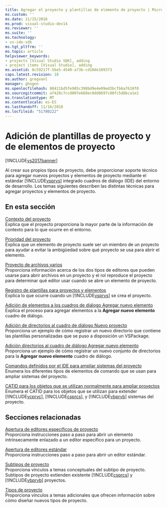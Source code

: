 ```yaml
---
title: Agregar el proyecto y plantillas de elemento de proyecto | Microsoft Docs
ms.custom: ''
ms.date: 11/15/2016
ms.prod: visual-studio-dev14
ms.reviewer: ''
ms.suite: ''
ms.technology:
- vs-ide-sdk
ms.tgt_pltfrm: ''
ms.topic: article
helpviewer_keywords:
- projects [Visual Studio SDK], adding
- project items [Visual Studio], adding
ms.assetid: 8c59217f-56e5-4540-a73b-cd10de189373
caps.latest.revision: 18
ms.author: gregvanl
manager: ghogen
ms.openlocfilehash: 88411bd5fe985c398bd9e4e09ed3bcfb6a7610f0
ms.sourcegitcommit: af428c7ccd007e668ec0dd8697c88fc5d8bca1e2
ms.translationtype: MT
ms.contentlocale: es-ES
ms.lasthandoff: 11/16/2018
ms.locfileid: "51780222"
---
```

# <a name="adding-project-and-project-item-templates"></a>Adición de plantillas de proyecto y de elementos de proyecto
[!INCLUDE[vs2017banner](../../includes/vs2017banner.md)]

Al crear sus propios tipos de proyecto, debe proporcionar soporte técnico para agregar nuevos proyectos y elementos de proyecto mediante el estándar [!INCLUDE[vsprvs](../../includes/vsprvs-md.md)] integrado cuadros de diálogo (IDE) del entorno de desarrollo. Los temas siguientes describen las distintas técnicas para agregar proyectos y elementos de proyecto.  
  
## <a name="in-this-section"></a>En esta sección  
 [Contexto del proyecto](../../extensibility/internals/project-context.md)  
 Explica que el proyecto proporciona la mayor parte de la información de contexto para lo que ocurre en el entorno.  
  
 [Prioridad del proyecto](../../extensibility/internals/project-priority.md)  
 Explica que un elemento de proyecto suele ser un miembro de un proyecto para ayudar a evitar la ambigüedad sobre qué proyecto se usa para abrir el elemento.  
  
 [Proyecto de archivos varios](../../extensibility/internals/miscellaneous-files-project.md)  
 Proporciona información acerca de los dos tipos de editores que pueden usarse para abrir archivos en un proyecto y el rol reproduce el proyecto para determinar qué editor usar cuando se abre un elemento de proyecto.  
  
 [Registro de plantillas para proyectos y elementos](../../extensibility/internals/registering-project-and-item-templates.md)  
 Explica lo que ocurre cuando un [!INCLUDE[vsprvs](../../includes/vsprvs-md.md)] se crea el proyecto.  
  
 [Adición de elementos a los cuadros de diálogo Agregar nuevo elemento](../../extensibility/internals/adding-items-to-the-add-new-item-dialog-boxes.md)  
 Explica el proceso para agregar elementos a la **Agregar nuevo elemento** cuadro de diálogo.  
  
 [Adición de directorios al cuadro de diálogo Nuevo proyecto](../../extensibility/internals/adding-directories-to-the-new-project-dialog-box.md)  
 Proporciona un ejemplo de cómo registrar un nuevo directorio que contiene las plantillas personalizadas que se puso a disposición un VSPackage.  
  
 [Adición directorios al cuadro de diálogo Agregar nuevo elemento](../../extensibility/internals/adding-directories-to-the-add-new-item-dialog-box.md)  
 Proporciona un ejemplo de cómo registrar un nuevo conjunto de directorios para la **Agregar nuevo elemento** cuadro de diálogo.  
  
 [Comandos definidos por el IDE para ampliar sistemas del proyecto](../../extensibility/internals/ide-defined-commands-for-extending-project-systems.md)  
 Enumera los diferentes tipos de elementos de comando que se usan para ampliar sistemas del proyecto.  
  
 [CATID para los objetos que se utilizan normalmente para ampliar proyectos](../../extensibility/internals/catids-for-objects-that-are-typically-used-to-extend-projects.md)  
 Enumera el CATID para los objetos que se utilizan para extender [!INCLUDE[vcprvc](../../includes/vcprvc-md.md)], [!INCLUDE[csprcs](../../includes/csprcs-md.md)], y [!INCLUDE[vbprvb](../../includes/vbprvb-md.md)] sistemas del proyecto.  
  
## <a name="related-sections"></a>Secciones relacionadas  
 [Apertura de editores específicos de proyecto](../../extensibility/how-to-open-project-specific-editors.md)  
 Proporciona instrucciones paso a paso para abrir un elemento intrínsecamente enlazado a un editor específico para un proyecto.  
  
 [Apertura de editores estándar](../../extensibility/how-to-open-standard-editors.md)  
 Proporciona instrucciones paso a paso para abrir un editor estándar.  
  
 [Subtipos de proyecto](../../extensibility/internals/project-subtypes.md)  
 Proporciona vínculos a temas conceptuales del subtipo de proyecto. Subtipos de proyecto extienden existente [!INCLUDE[csprcs](../../includes/csprcs-md.md)] y [!INCLUDE[vbprvb](../../includes/vbprvb-md.md)] proyectos.  
  
 [Tipos de proyecto](../../extensibility/internals/project-types.md)  
 Proporciona vínculos a temas adicionales que ofrecen información sobre cómo diseñar nuevos tipos de proyecto.

